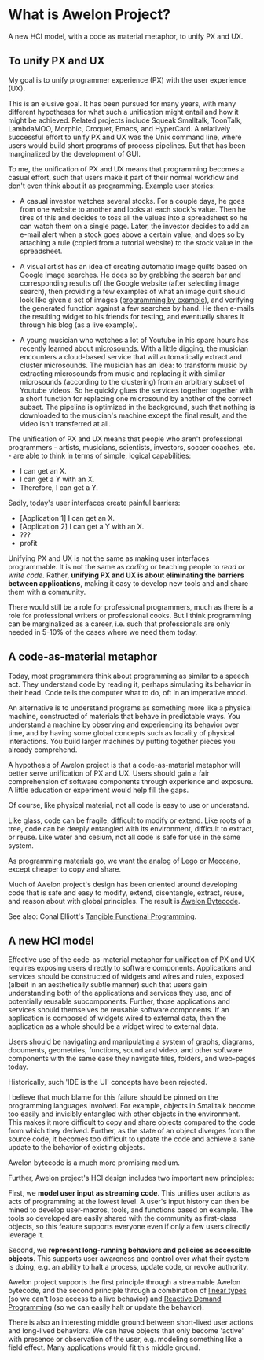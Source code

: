 
# What is Awelon Project?

A new HCI model, with a code as material metaphor, to unify PX and UX.

## To unify PX and UX

My goal is to unify programmer experience (PX) with the user experience (UX).

This is an elusive goal. It has been pursued for many years, with many different hypotheses for what such a unification might entail and how it might be achieved. Related projects include Squeak Smalltalk, ToonTalk, LambdaMOO, Morphic, Croquet, Emacs, and HyperCard. A relatively successful effort to unify PX and UX was the Unix command line, where users would build short programs of process pipelines. But that has been marginalized by the development of GUI.

To me, the unification of PX and UX means that programming becomes a casual effort, such that users make it part of their normal workflow and don't even think about it as programming. Example user stories:

* A casual investor watches several stocks. For a couple days, he goes from one website to another and looks at each stock's value. Then he tires of this and decides to toss all the values into a spreadsheet so he can watch them on a single page. Later, the investor decides to add an e-mail alert when a stock goes above a certain value, and does so by attaching a rule (copied from a tutorial website) to the stock value in the spreadsheet.

* A visual artist has an idea of creating automatic image quilts based on Google Image searches. He does so by grabbing the search bar and corresponding results off the Google website (after selecting image search), then providing a few examples of what an image quilt should look like given a set of images ([programming by example](http://en.wikipedia.org/wiki/Programming_by_example)), and verifying the generated function against a few searches by hand. He then e-mails the resulting widget to his friends for testing, and eventually shares it through his blog (as a live example). 

* A young musician who watches a lot of Youtube in his spare hours has recently learned about [microsounds](http://en.wikipedia.org/wiki/Microsound). With a little digging, the musician encounters a cloud-based service that will automatically extract and cluster microsounds. The musician has an idea: to transform music by extracting microsounds from music and replacing it with similar microsounds (according to the clustering) from an arbitrary subset of Youtube videos. So he quickly glues the services together together with a short function for replacing one microsound by another of the correct subset. The pipeline is optimized in the background, such that nothing is downloaded to the musician's machine except the final result, and the video isn't transferred at all.

The unification of PX and UX means that people who aren't professional programmers - artists, musicians, scientists, investors, soccer coaches, etc. - are able to think in terms of simple, logical capabilities:

* I can get an X.
* I can get a Y with an X.
* Therefore, I can get a Y.

Sadly, today's user interfaces create painful barriers:

* \[Application 1\] I can get an X.
* \[Application 2\] I can get a Y with an X.
* ???
* profit

Unifying PX and UX is not the same as making user interfaces programmable. It is not the same as *coding* or teaching people to *read or write code*. Rather, **unifying PX and UX is about eliminating the barriers between applications**, making it easy to develop new tools and and share them with a community.

There would still be a role for professional programmers, much as there is a role for professional writers or professional cooks. But I think programming can be marginalized as a career, i.e. such that professionals are only needed in 5-10% of the cases where we need them today.

## A code-as-material metaphor

Today, most programmers think about programming as similar to a speech act. They understand code by reading it, perhaps simulating its behavior in their head. Code tells the computer what to do, oft in an imperative mood.

An alternative is to understand programs as something more like a physical machine, constructed of materials that behave in predictable ways. You understand a machine by observing and experiencing its behavior over time, and by having some global concepts such as locality of physical interactions. You build larger machines by putting together pieces you already comprehend.

A hypothesis of Awelon project is that a code-as-material metaphor will better serve unification of PX and UX. Users should gain a fair comprehension of software components through experience and exposure. A little education or experiment would help fill the gaps.

Of course, like physical material, not all code is easy to use or understand. 

Like glass, code can be fragile, difficult to modify or extend. Like roots of a tree, code can be deeply entangled with its environment, difficult to extract, or reuse. Like water and cesium, not all code is safe for use in the same system.

As programming materials go, we want the analog of [Lego](http://en.wikipedia.org/wiki/Lego) or [Meccano](http://en.wikipedia.org/wiki/Meccano), except cheaper to copy and share.

Much of Awelon project's design has been oriented around developing code that is safe and easy to modify, extend, disentangle, extract, reuse, and reason about with global principles. The result is [Awelon Bytecode](AboutABC.md). 

See also: Conal Elliott's [Tangible Functional Programming](http://conal.net/papers/Eros/).

## A new HCI model

Effective use of the code-as-material metaphor for unification of PX and UX requires exposing users directly to software components. Applications and services should be constructed of widgets and wires and rules, exposed (albeit in an aesthetically subtle manner) such that users gain understanding both of the applications and services they use, and of potentially reusable subcomponents. Further, those applications and services should themselves be reusable software components. If an application is composed of widgets wired to external data, then the application as a whole should be a widget wired to external data. 

Users should be navigating and manipulating a system of graphs, diagrams, documents, geometries, functions, sound and video, and other software components with the same ease they navigate files, folders, and web-pages today. 

Historically, such 'IDE is the UI' concepts have been rejected. 

I believe that much blame for this failure should be pinned on the programming languages involved. For example, objects in Smalltalk become too easily and invisibly entangled with other objects in the environment. This makes it more difficult to copy and share objects compared to the code from which they derived. Further, as the state of an object diverges from the source code, it becomes too difficult to update the code and achieve a sane update to the behavior of existing objects. 

Awelon bytecode is a much more promising medium.

Further, Awelon project's HCI design includes two important new principles:

First, we **model user input as streaming code**. This unifies user actions as acts of programming at the lowest level. A user's input history can then be mined to develop user-macros, tools, and functions based on example. The tools so developed are easily shared with the community as first-class objects, so this feature supports everyone even if only a few users directly leverage it.

Second, we **represent long-running behaviors and policies as accessible objects**. This supports user awareness and control over what their system is doing, e.g. an ability to halt a process, update code, or revoke authority.

Awelon project supports the first principle through a streamable Awelon bytecode, and the second principle through a combination of [linear types](http://en.wikipedia.org/wiki/Substructural_type_system) (so we can't lose access to a live behavior) and [Reactive Demand Programming](AboutRDP.md) (so we can easily halt or update the behavior).

There is also an interesting middle ground between short-lived user actions and long-lived behaviors. We can have objects that only become 'active' with presence or observation of the user, e.g. modeling something like a field effect. Many applications would fit this middle ground.

